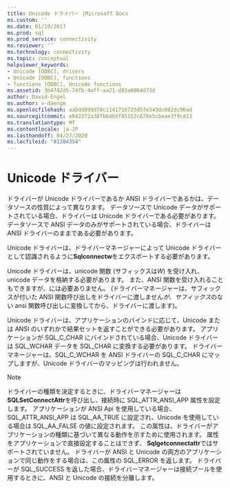 ```yaml
---
title: Unicode ドライバー |Microsoft Docs
ms.custom: ''
ms.date: 01/19/2017
ms.prod: sql
ms.prod_service: connectivity
ms.reviewer: ''
ms.technology: connectivity
ms.topic: conceptual
helpviewer_keywords:
- Unicode [ODBC], drivers
- Unicode [ODBC], functions
- functions [ODBC], Unicode functions
ms.assetid: 3b4742d5-74fb-4aff-aa21-d83a0064d73d
author: David-Engel
ms.author: v-daenge
ms.openlocfilehash: aabdd899d78c1141716725d57e343dc002dc96ad
ms.sourcegitcommit: e042272a38fb646df05152c676e5cbeae3f9cd13
ms.translationtype: MT
ms.contentlocale: ja-JP
ms.lasthandoff: 04/27/2020
ms.locfileid: "81284354"
---
```

# <a name="unicode-drivers"></a>Unicode ドライバー
ドライバーが Unicode ドライバーであるか ANSI ドライバーであるかは、データソースの性質によって異なります。 データソースで Unicode データがサポートされている場合、ドライバーは Unicode ドライバーである必要があります。 データソースで ANSI データのみがサポートされている場合、ドライバーは ANSI ドライバーのままである必要があります。  
  
 Unicode ドライバーは、ドライバーマネージャーによって Unicode ドライバーとして認識されるように**Sqlconnectw**をエクスポートする必要があります。  
  
 Unicode ドライバーは、unicode 関数 (サフィックスは*W*) を受け入れ、unicode データを格納する必要があります。 また、ANSI 関数を受け入れることもできますが、には必要ありません。 (ドライバーマネージャーは、サフィックスが付いた ANSI 関数呼び出しをドライバーに渡しません*が、サフィックス*のない ansi 関数呼び出しに変換してから、ドライバーに渡します)。  
  
 Unicode ドライバーは、アプリケーションのバインドに応じて、Unicode または ANSI のいずれかで結果セットを返すことができる必要があります。 アプリケーションが SQL_C_CHAR にバインドされている場合、Unicode ドライバーは SQL_WCHAR データを SQL_CHAR に変換する必要があります。 ドライバーマネージャーは、SQL_C_WCHAR を ANSI ドライバーの SQL_C_CHAR にマップしますが、Unicode ドライバーのマッピングは行われません。  
  
> [!NOTE]  
>  ドライバーの種類を決定するときに、ドライバーマネージャーは**SQLSetConnectAttr**を呼び出し、接続時に SQL_ATTR_ANSI_APP 属性を設定します。 アプリケーションが ANSI Api を使用している場合、SQL_ATTR_ANSI_APP は SQL_AA_TRUE に設定され、Unicode を使用している場合は SQL_AA_FALSE の値に設定されます。 この属性は、ドライバーがアプリケーションの種類に基づいて異なる動作を示すために使用されます。 属性をアプリケーションで直接設定することはできず、 **Sqlgetconnectattr**ではサポートされていません。 ドライバーが ANSI と Unicode の両方のアプリケーションで同じ動作をする場合は、この属性の SQL_ERROR を返します。 ドライバーが SQL_SUCCESS を返した場合、ドライバーマネージャーは接続プールを使用するときに、ANSI と Unicode の接続を分離します。

